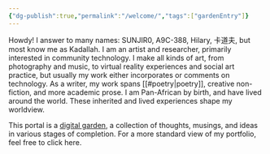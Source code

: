 ```yaml
---
{"dg-publish":true,"permalink":"/welcome/","tags":["gardenEntry"]}
---
```


Howdy! I answer to many names: SUNJIR0, A9C-388, Hilary, 卡道夫, but most know me as Kadallah. I am an artist and researcher, primarily interested in community technology. I make all kinds of art, from photography and music, to virtual reality experiences and social art practice, but usually my work either incorporates or comments on technology. As a writer, my work spans [[#poetry|poetry]], creative non-fiction, and more academic prose. I am Pan-African by birth, and have lived around the world. These inherited and lived experiences shape my worldview.

This portal is a [digital garden](https://maggieappleton.com/garden-history), a collection of thoughts, musings, and ideas in various stages of completion. For a more standard view of my portfolio, feel free to click here.